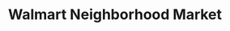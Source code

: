 ---
title: "Walmart Neighborhood Market"
url: /springfield/walmart-neighborhood-market-west-grand-street/
shop: Supermarkt
---